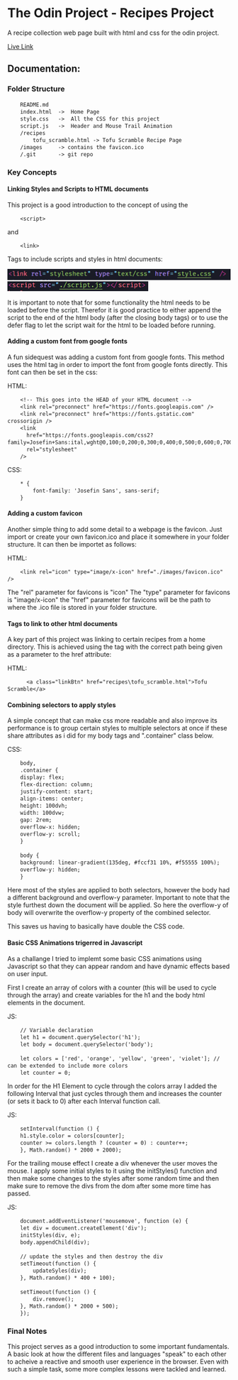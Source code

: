# The Odin Project - Recipes Project

A recipe collection web page built with html and css for the odin project.

[Live Link](https://antonharbers.github.io/odin-recipes/)

## Documentation:

### Folder Structure

```
    README.md
    index.html  ->  Home Page
    style.css   ->  All the CSS for this project
    script.js   ->  Header and Mouse Trail Animation
    /recipes
        tofu_scramble.html -> Tofu Scramble Recipe Page
    /images     -> contains the favicon.ico
    /.git       -> git repo
```

### Key Concepts

#### Linking Styles and Scripts to HTML documents

This project is a good introduction to the concept of using the

```
    <script>
```

and

```
    <link>
```

Tags to include scripts and styles in html documents:

![Link Example](/documentation/linkExample.png)
![Script Example](/documentation/scriptExample.png)

It is important to note that for some functionality the html needs to be loaded before the script. Therefor it is good practice to either append the script to the end of the html body (after the closing body tags) or to use the defer flag to let the script wait for the html to be loaded before running.

#### Adding a custom font from google fonts

A fun sidequest was adding a custom font from google fonts. This method uses the html <link> tag in order to import the font from google fonts directly. This font can then be set in the css:

HTML:

```
    <!-- This goes into the HEAD of your HTML document -->
    <link rel="preconnect" href="https://fonts.googleapis.com" />
    <link rel="preconnect" href="https://fonts.gstatic.com" crossorigin />
    <link
      href="https://fonts.googleapis.com/css2?family=Josefin+Sans:ital,wght@0,100;0,200;0,300;0,400;0,500;0,600;0,700;1,100;1,200;1,300;1,400;1,500;1,600;1,700&family=Merriweather+Sans:ital,wght@0,300;0,400;0,500;0,600;0,700;0,800;1,300;1,400;1,500;1,600;1,700;1,800&family=Raleway+Dots&display=swap"
      rel="stylesheet"
    />
```

CSS:

```
    * {
        font-family: 'Josefin Sans', sans-serif;
    }

```

#### Adding a custom favicon

Another simple thing to add some detail to a webpage is the favicon. Just import or create your own favicon.ico and place it somewhere in your folder structure. It can then be importet as follows:

HTML:

```
    <link rel="icon" type="image/x-icon" href="./images/favicon.ico" />
```

The "rel" parameter for favicons is "icon"
The "type" parameter for favicons is "image/x-icon"
the "href" parameter for favicons will be the path to where the .ico file is stored in your folder structure.

#### <a> Tags to link to other html documents

A key part of this project was linking to certain recipes from a home directory. This is achieved using the <a> tag with the correct path being given as a parameter to the href attribute:

HTML:

```
      <a class="linkBtn" href="recipes\tofu_scramble.html">Tofu Scramble</a>

```

#### Combining selectors to apply styles

A simple concept that can make css more readable and also improve its performance is to group certain styles to multiple selectors at once if these share attributes as i did for my body tags and ".container" class below.

CSS:

```
    body,
    .container {
    display: flex;
    flex-direction: column;
    justify-content: start;
    align-items: center;
    height: 100dvh;
    width: 100dvw;
    gap: 2rem;
    overflow-x: hidden;
    overflow-y: scroll;
    }

    body {
    background: linear-gradient(135deg, #fccf31 10%, #f55555 100%);
    overflow-y: hidden;
    }

```

Here most of the styles are applied to both selectors, however the body had a different background and overflow-y parameter. Important to note that the style furthest down the document will be applied. So here the overflow-y of body will overwrite the overflow-y property of the combined selector.

This saves us having to basically have double the CSS code.

#### Basic CSS Animations trigerred in Javascript

As a challange I tried to implemt some basic CSS animations using Javascript so that they can appear random and have dynamic effects based on user input.

First I create an array of colors with a counter (this will be used to cycle through the array) and create variables for the h1 and the body html elements in the document.

JS:

```
    // Variable declaration
    let h1 = document.querySelector('h1');
    let body = document.querySelector('body');

    let colors = ['red', 'orange', 'yellow', 'green', 'violet']; // can be extended to include more colors
    let counter = 0;
```

In order for the H1 Element to cycle through the colors array I added the following Interval that just cycles through them and increases the counter (or sets it back to 0) after each Interval function call.

JS:

```
    setInterval(function () {
    h1.style.color = colors[counter];
    counter >= colors.length ? (counter = 0) : counter++;
    }, Math.random() * 2000 + 2000);
```

For the trailing mouse effect I create a div whenever the user moves the mouse. I apply some initial styles to it using the initStyles() function and then make some changes to the styles after some random time and then make sure to remove the divs from the dom after some more time has passed.

JS:

```
    document.addEventListener('mousemove', function (e) {
    let div = document.createElement('div');
    initStyles(div, e);
    body.appendChild(div);

    // update the styles and then destroy the div
    setTimeout(function () {
        updateSyles(div);
    }, Math.random() * 400 + 100);

    setTimeout(function () {
        div.remove();
    }, Math.random() * 2000 + 500);
    });
```

### Final Notes

This project serves as a good introduction to some important fundamentals. A basic look at how the different files and languages "speak" to each other to acheive a reactive and smooth user experience in the browser. Even with such a simple task, some more complex lessons were tackled and learned.
